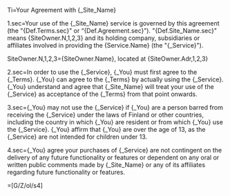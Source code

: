 Ti=Your Agreement with {_Site_Name}

1.sec=Your use of the {_Site_Name} service is governed by this agreement (the "{Def.Terms.sec}" or “{Def.Agreement.sec}”). "{Def.Site_Name.sec}" means {SiteOwner.N,1,2,3} and its holding company, subsidiaries or affiliates involved in providing the {Service.Name} (the "{_Service}").

SiteOwner.N,1,2,3={SiteOwner.Name}, located at {SiteOwner.Adr,1,2,3}

2.sec=In order to use the {_Service}, {_You} must first agree to the {_Terms}. {_You} can agree to the {_Terms} by actually using the {_Service}. {_You} understand and agree that {_Site_Name} will treat your use of the {_Service} as acceptance of the {_Terms} from that point onwards.

3.sec={_You} may not use the {_Service} if {_You} are a person barred from receiving the {_Service} under the laws of Finland or other countries, including the country in which {_You} are resident or from which {_You} use the {_Service}. {_You} affirm that {_You} are over the age of 13, as the {_Service} are not intended for children under 13.

4.sec={_You} agree your purchases of {_Service} are not contingent on the delivery of any future functionality or features or dependent on any oral or written public comments made by {_Site_Name} or any of its affiliates regarding future functionality or features.

=[G/Z/ol/s4]
